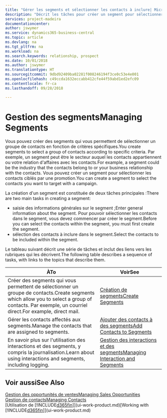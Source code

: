 ```yaml
---
title: "Gérer les segments et sélectionner les contacts à inclure| Microsoft Docs"
description: "Décrit les tâches pour créer un segment pour sélectionner un groupe de contacts en fonction de critères spécifiques, par exemple, les contacts dans un secteur que vous souhaitez cibler."
services: project-madeira
documentationcenter: 
author: jswymer
ms.service: dynamics365-business-central
ms.topic: article
ms.devlang: na
ms.tgt_pltfrm: na
ms.workload: na
ms.search.keywords: relationship, prospect
ms.date: 10/01/2018
ms.author: jswymer
ms.translationtype: HT
ms.sourcegitcommit: 9dbd92409ba02281f008246194f3ce0c53e4e001
ms.openlocfilehash: c49ccda1632eccabb412cfe44f59abd1ed2efc09
ms.contentlocale: fr-ca
ms.lasthandoff: 09/28/2018

---
```

# <a name="managing-segments"></a><span data-ttu-id="0d9fe-103">Gestion des segments</span><span class="sxs-lookup"><span data-stu-id="0d9fe-103">Managing Segments</span></span>
<span data-ttu-id="0d9fe-104">Vous pouvez créer des segments qui vous permettent de sélectionner un groupe de contacts en fonction de critères spécifiques.</span><span class="sxs-lookup"><span data-stu-id="0d9fe-104">You create segments to select a group of contacts according to specific criteria.</span></span> <span data-ttu-id="0d9fe-105">Par exemple, un segment peut être le secteur auquel les contacts appartiennent ou votre relation d'affaires avec les contacts.</span><span class="sxs-lookup"><span data-stu-id="0d9fe-105">For example, a segment could be the industry that the contacts belong to or your business relationship with the contacts.</span></span> <span data-ttu-id="0d9fe-106">Vous pouvez créer un segment pour sélectionner les contacts ciblés par une promotion.</span><span class="sxs-lookup"><span data-stu-id="0d9fe-106">You can create a segment to select the contacts you want to target with a campaign.</span></span>

<span data-ttu-id="0d9fe-107">La création d'un segment est constituée de deux tâches principales :</span><span class="sxs-lookup"><span data-stu-id="0d9fe-107">There are two main tasks in creating a segment:</span></span>

* <span data-ttu-id="0d9fe-108">saisie des informations générales sur le segment ;</span><span class="sxs-lookup"><span data-stu-id="0d9fe-108">Enter general information about the segment.</span></span> <span data-ttu-id="0d9fe-109">Pour pouvoir sélectionner les contacts dans le segment, vous devez commencer par créer le segment.</span><span class="sxs-lookup"><span data-stu-id="0d9fe-109">Before you can select the contacts within the segment, you must first create the segment.</span></span>
* <span data-ttu-id="0d9fe-110">sélection des contacts à inclure dans le segment.</span><span class="sxs-lookup"><span data-stu-id="0d9fe-110">Select the contacts to be included within the segment.</span></span>

<span data-ttu-id="0d9fe-111">Le tableau suivant décrit une série de tâches et inclut des liens vers les rubriques qui les décrivent.</span><span class="sxs-lookup"><span data-stu-id="0d9fe-111">The following table describes a sequence of tasks, with links to the topics that describe them.</span></span> 

| <span data-ttu-id="0d9fe-112">À</span><span class="sxs-lookup"><span data-stu-id="0d9fe-112">To</span></span> | <span data-ttu-id="0d9fe-113">Voir</span><span class="sxs-lookup"><span data-stu-id="0d9fe-113">See</span></span> |
| --- | --- |
| <span data-ttu-id="0d9fe-114">Créer des segments qui vous permettent de sélectionner un groupe de contacts.</span><span class="sxs-lookup"><span data-stu-id="0d9fe-114">Create segments which allow you to select a group of contacts.</span></span> <span data-ttu-id="0d9fe-115">Par exemple, un courriel direct.</span><span class="sxs-lookup"><span data-stu-id="0d9fe-115">For example, direct mail.</span></span> |[<span data-ttu-id="0d9fe-116">Création de segments</span><span class="sxs-lookup"><span data-stu-id="0d9fe-116">Create Segments</span></span>](marketing-how-create-segment.md) |
| <span data-ttu-id="0d9fe-117">Gérer les contacts affectés aux segments.</span><span class="sxs-lookup"><span data-stu-id="0d9fe-117">Manage the contacts that are assigned to segments.</span></span> |[<span data-ttu-id="0d9fe-118">Ajouter des contacts à des segments</span><span class="sxs-lookup"><span data-stu-id="0d9fe-118">Add Contacts to Segments</span></span>](marketing-add-contact-segment.md) |
| <span data-ttu-id="0d9fe-119">En savoir plus sur l'utilisation des interactions et des segments, y compris la journalisation.</span><span class="sxs-lookup"><span data-stu-id="0d9fe-119">Learn about using interactions and segments, including logging.</span></span> |[<span data-ttu-id="0d9fe-120">Gestion des interactions et des segments</span><span class="sxs-lookup"><span data-stu-id="0d9fe-120">Managing Interaction and Segments</span></span>](marketing-interaction-segments.md) |

## <a name="see-also"></a><span data-ttu-id="0d9fe-121">Voir aussi</span><span class="sxs-lookup"><span data-stu-id="0d9fe-121">See Also</span></span>
[<span data-ttu-id="0d9fe-122">Gestion des opportunités de ventes</span><span class="sxs-lookup"><span data-stu-id="0d9fe-122">Managing Sales Opportunities</span></span>](marketing-manage-sales-opportunities.md)  
[<span data-ttu-id="0d9fe-123">Gestion de contacts</span><span class="sxs-lookup"><span data-stu-id="0d9fe-123">Managing Contacts</span></span>](marketing-contacts.md)  
<span data-ttu-id="0d9fe-124">[Utilisation de [!INCLUDE[d365fin](includes/d365fin_md.md)]](ui-work-product.md)</span><span class="sxs-lookup"><span data-stu-id="0d9fe-124">[Working with [!INCLUDE[d365fin](includes/d365fin_md.md)]](ui-work-product.md)</span></span>

